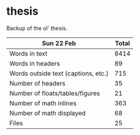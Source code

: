 thesis
======
Backup of the ol' thesis.

Sun 22 Feb | Total
---|---
Words in text| 8414
Words in headers| 89
Words outside text (captions, etc.)| 715
Number of headers| 35
Number of floats/tables/figures| 21
Number of math inlines| 363
Number of math displayed| 68
Files| 25

